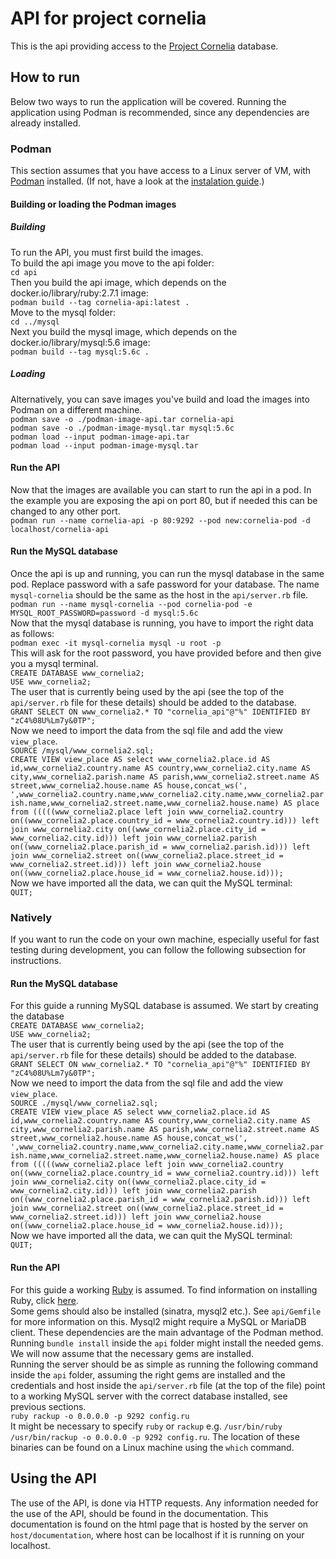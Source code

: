 # API for project cornelia
This is the api providing access to the [Project Cornelia](https://www.projectcornelia.be) database.
## How to run
Below two ways to run the application will be covered. Running the application using Podman is recommended, since any dependencies are already installed.
### Podman
This section assumes that you have access to a Linux server of VM, with [Podman](https://podman.io) installed. (If not, have a look at the [instalation guide](https://podman.io/getting-started/installation).)
#### Building or loading the Podman images
##### Building
To run the API, you must first build the images.  
To build the api image you move to the api folder:  
`cd api`  
Then you build the api image, which depends on the docker.io/library/ruby:2.7.1 image:  
`podman build --tag cornelia-api:latest .`  
Move to the mysql folder:  
`cd ../mysql`  
Next you build the mysql image, which depends on the docker.io/library/mysql:5.6 image:  
`podman build --tag mysql:5.6c .`

##### Loading
Alternatively, you can save images you've build and load the images into Podman on a different machine.  
`podman save -o ./podman-image-api.tar cornelia-api`  
`podman save -o ./podman-image-mysql.tar mysql:5.6c`  
`podman load --input podman-image-api.tar`  
`podman load --input podman-image-mysql.tar`
#### Run the API
Now that the images are available you can start to run the api in a pod. In the example you are exposing the api on port 80, but if needed this can be changed to any other port.  
`podman run --name cornelia-api -p 80:9292 --pod new:cornelia-pod -d localhost/cornelia-api`  
#### Run the MySQL database
Once the api is up and running, you can run the mysql database in the same pod. Replace password with a safe password for your database. The name `mysql-cornelia` should be the same as the host in the `api/server.rb` file.  
`podman run --name mysql-cornelia --pod cornelia-pod -e MYSQL_ROOT_PASSWORD=password -d mysql:5.6c`  
Now that the mysql database is running, you have to import the right data as follows:  
`podman exec -it mysql-cornelia mysql -u root -p`  
This will ask for the root password, you have provided before and then give you a mysql terminal.  
`CREATE DATABASE www_cornelia2;`  
`USE www_cornelia2;`  
The user that is currently being used by the api (see the top of the `api/server.rb` file for these details) should be added to the database.  
`GRANT SELECT ON www_cornelia2.* TO "cornelia_api"@"%" IDENTIFIED BY "zC4%08U%Lm7y&0TP";`  
Now we need to import the data from the sql file and add the view `view_place`.  
`SOURCE /mysql/www_cornelia2.sql;`  
`CREATE VIEW view_place AS select www_cornelia2.place.id AS id,www_cornelia2.country.name AS country,www_cornelia2.city.name AS city,www_cornelia2.parish.name AS parish,www_cornelia2.street.name AS street,www_cornelia2.house.name AS house,concat_ws(', ',www_cornelia2.country.name,www_cornelia2.city.name,www_cornelia2.parish.name,www_cornelia2.street.name,www_cornelia2.house.name) AS place from (((((www_cornelia2.place left join www_cornelia2.country on((www_cornelia2.place.country_id = www_cornelia2.country.id))) left join www_cornelia2.city on((www_cornelia2.place.city_id = www_cornelia2.city.id))) left join www_cornelia2.parish on((www_cornelia2.place.parish_id = www_cornelia2.parish.id))) left join www_cornelia2.street on((www_cornelia2.place.street_id = www_cornelia2.street.id))) left join www_cornelia2.house on((www_cornelia2.place.house_id = www_cornelia2.house.id)));`  
Now we have imported all the data, we can quit the MySQL terminal:  
`QUIT;`
### Natively
If you want to run the code on your own machine, especially useful for fast testing during development, you can follow the following subsection for instructions.  
#### Run the MySQL database
For this guide a running MySQL database is assumed. We start by creating the database  
`CREATE DATABASE www_cornelia2;`  
`USE www_cornelia2;`  
The user that is currently being used by the api (see the top of the `api/server.rb` file for these details) should be added to the database.  
`GRANT SELECT ON www_cornelia2.* TO "cornelia_api"@"%" IDENTIFIED BY "zC4%08U%Lm7y&0TP";`  
Now we need to import the data from the sql file and add the view `view_place`.  
`SOURCE ./mysql/www_cornelia2.sql;`  
`CREATE VIEW view_place AS select www_cornelia2.place.id AS id,www_cornelia2.country.name AS country,www_cornelia2.city.name AS city,www_cornelia2.parish.name AS parish,www_cornelia2.street.name AS street,www_cornelia2.house.name AS house,concat_ws(', ',www_cornelia2.country.name,www_cornelia2.city.name,www_cornelia2.parish.name,www_cornelia2.street.name,www_cornelia2.house.name) AS place from (((((www_cornelia2.place left join www_cornelia2.country on((www_cornelia2.place.country_id = www_cornelia2.country.id))) left join www_cornelia2.city on((www_cornelia2.place.city_id = www_cornelia2.city.id))) left join www_cornelia2.parish on((www_cornelia2.place.parish_id = www_cornelia2.parish.id))) left join www_cornelia2.street on((www_cornelia2.place.street_id = www_cornelia2.street.id))) left join www_cornelia2.house on((www_cornelia2.place.house_id = www_cornelia2.house.id)));`  
Now we have imported all the data, we can quit the MySQL terminal:  
`QUIT;`
#### Run the API
For this guide a working [Ruby](https://www.ruby-lang.org/en/) is assumed. To find information on installing Ruby, click [here](https://www.ruby-lang.org/en/downloads/).  
Some gems should also be installed (sinatra, mysql2 etc.). See `api/Gemfile` for more information on this. Mysql2 might require a MySQL or MariaDB client. These dependencies are the main advantage of the Podman method. Running `bundle install` inside the `api` folder might install the needed gems.  
We will now assume that the necessary gems are installed.  
Running the server should be as simple as running the following command inside the `api` folder, assuming the right gems are installed and the credentials and host inside the `api/server.rb` file (at the top of the file) point to a working MySQL server with the correct database installed, see previous sections.  
`ruby rackup -o 0.0.0.0 -p 9292 config.ru`  
It might be necessary to specify `ruby` or `rackup` e.g. `/usr/bin/ruby /usr/bin/rackup -o 0.0.0.0 -p 9292 config.ru`. The location of these binaries can be found on a Linux machine using the `which` command.   


## Using the API
The use of the API, is done via HTTP requests. Any information needed for the use of the API, should be found in the documentation. This documentation is found on the html page that is hosted by the server on `host/documentation`, where host can be localhost if it is running on your localhost.  
